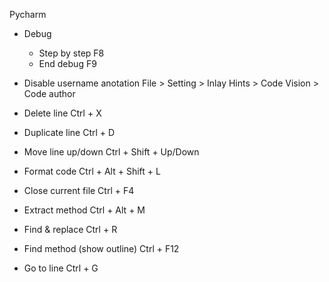 Pycharm

- Debug
  - Step by step                F8
  - End debug                   F9

- Disable username anotation
    File > Setting > Inlay Hints > Code Vision > Code author

- Delete line                   Ctrl + X 
- Duplicate line                Ctrl + D 
- Move line up/down             Ctrl + Shift + Up/Down 
- Format code                   Ctrl + Alt + Shift + L
- Close current file            Ctrl + F4
- Extract method                Ctrl + Alt + M
- Find & replace                Ctrl + R          
- Find method (show outline)    Ctrl + F12
- Go to line                    Ctrl + G
